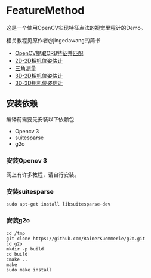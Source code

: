 # FeatureMethod

这是一个使用OpenCV实现特征点法的视觉里程计的Demo。

相关教程见原作者@jingedawang的简书

+ [OpenCV提取ORB特征并匹配](http://www.jianshu.com/p/420f8211d1cb)
+ [2D-2D相机位姿估计](http://www.jianshu.com/p/fbf56587a268)
+ [三角测量](http://www.jianshu.com/p/96d3b832330e)
+ [3D-2D相机位姿估计](http://www.jianshu.com/p/f16e5b5cc47d)
+ [3D-3D相机位姿估计](http://www.jianshu.com/p/504f0e5d9c26)

## 安装依赖
编译前需要先安装以下依赖包

- Opencv 3
- suitesparse
- g2o

### 安装Opencv 3
网上有许多教程，请自行安装。

### 安装suitesparse
```
sudo apt-get install libsuitesparse-dev
```

### 安装g2o
```
cd /tmp
git clone https://github.com/RainerKuemmerle/g2o.git
cd g2o
mkdir -p build
cd build
cmake ..
make
sudo make install
```
